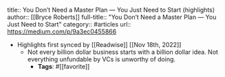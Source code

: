title:: You Don’t Need a Master Plan — You Just Need to Start (highlights)
author:: [[Bryce Roberts]]
full-title:: "You Don’t Need a Master Plan — You Just Need to Start"
category:: #articles
url:: https://medium.com/p/9a3ec0455866

- Highlights first synced by [[Readwise]] [[Nov 18th, 2022]]
	- Not every billion dollar business starts with a billion dollar idea. Not everything unfundable by VCs is unworthy of doing.
		- **Tags**: #[[favorite]]